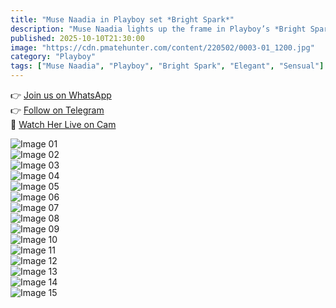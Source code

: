 ```yaml
---
title: "Muse Naadia in Playboy set *Bright Spark*"
description: "Muse Naadia lights up the frame in Playboy’s *Bright Spark* — radiant, poised, and effortlessly captivating."
published: 2025-10-10T21:30:00
image: "https://cdn.pmatehunter.com/content/220502/0003-01_1200.jpg"
category: "Playboy"
tags: ["Muse Naadia", "Playboy", "Bright Spark", "Elegant", "Sensual"]
---
```


👉 [Join us on WhatsApp](https://redirecting-kappa.vercel.app/)  
👉 [Follow on Telegram](https://redirecting-kappa.vercel.app/)  
🔞 [Watch Her Live on Cam](https://redirecting-kappa.vercel.app/)  

![Image 01](https://cdn.pmatehunter.com/content/220502/0003-01_1200.jpg)  
![Image 02](https://cdn.pmatehunter.com/content/220502/0003-02_1200.jpg)  
![Image 03](https://cdn.pmatehunter.com/content/220502/0003-03_1200.jpg)  
![Image 04](https://cdn.pmatehunter.com/content/220502/0003-04_1200.jpg)  
![Image 05](https://cdn.pmatehunter.com/content/220502/0003-05_1200.jpg)  
![Image 06](https://cdn.pmatehunter.com/content/220502/0003-06_1200.jpg)  
![Image 07](https://cdn.pmatehunter.com/content/220502/0003-07_1200.jpg)  
![Image 08](https://cdn.pmatehunter.com/content/220502/0003-08_1200.jpg)  
![Image 09](https://cdn.pmatehunter.com/content/220502/0003-09_1200.jpg)  
![Image 10](https://cdn.pmatehunter.com/content/220502/0003-10_1200.jpg)  
![Image 11](https://cdn.pmatehunter.com/content/220502/0003-11_1200.jpg)  
![Image 12](https://cdn.pmatehunter.com/content/220502/0003-12_1200.jpg)  
![Image 13](https://cdn.pmatehunter.com/content/220502/0003-13_1200.jpg)  
![Image 14](https://cdn.pmatehunter.com/content/220502/0003-14_1200.jpg)  
![Image 15](https://cdn.pmatehunter.com/content/220502/0003-15_1200.jpg)